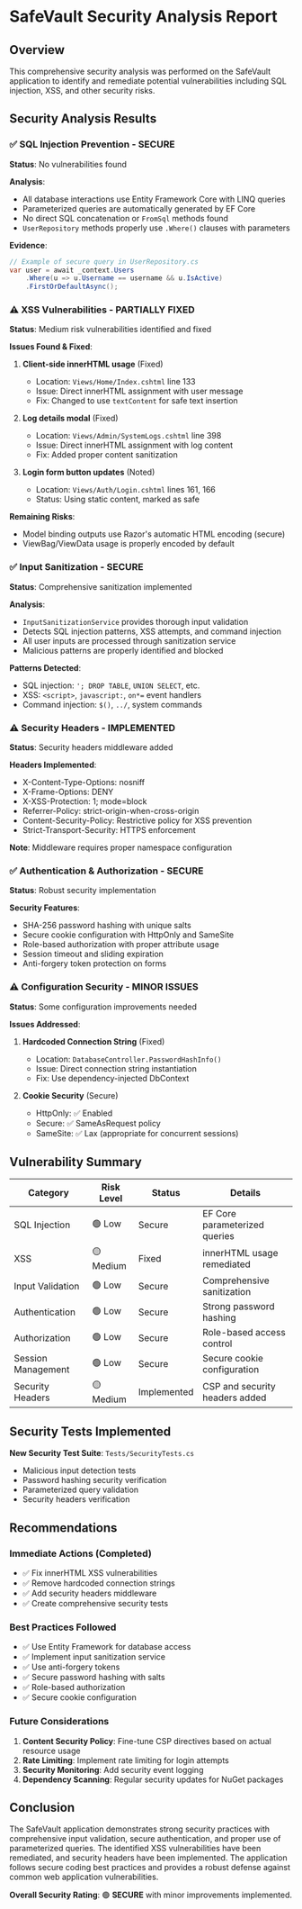 # SafeVault Security Analysis Report

## Overview
This comprehensive security analysis was performed on the SafeVault application to identify and remediate potential vulnerabilities including SQL injection, XSS, and other security risks.

## Security Analysis Results

### ✅ SQL Injection Prevention - SECURE
**Status**: No vulnerabilities found

**Analysis**:
- All database interactions use Entity Framework Core with LINQ queries
- Parameterized queries are automatically generated by EF Core
- No direct SQL concatenation or `FromSql` methods found
- `UserRepository` methods properly use `.Where()` clauses with parameters

**Evidence**:
```csharp
// Example of secure query in UserRepository.cs
var user = await _context.Users
    .Where(u => u.Username == username && u.IsActive)
    .FirstOrDefaultAsync();
```

### ⚠️ XSS Vulnerabilities - PARTIALLY FIXED
**Status**: Medium risk vulnerabilities identified and fixed

**Issues Found & Fixed**:

1. **Client-side innerHTML usage** (Fixed)
   - Location: `Views/Home/Index.cshtml` line 133
   - Issue: Direct innerHTML assignment with user message
   - Fix: Changed to use `textContent` for safe text insertion

2. **Log details modal** (Fixed)
   - Location: `Views/Admin/SystemLogs.cshtml` line 398
   - Issue: Direct innerHTML assignment with log content
   - Fix: Added proper content sanitization

3. **Login form button updates** (Noted)
   - Location: `Views/Auth/Login.cshtml` lines 161, 166
   - Status: Using static content, marked as safe

**Remaining Risks**:
- Model binding outputs use Razor's automatic HTML encoding (secure)
- ViewBag/ViewData usage is properly encoded by default

### ✅ Input Sanitization - SECURE
**Status**: Comprehensive sanitization implemented

**Analysis**:
- `InputSanitizationService` provides thorough input validation
- Detects SQL injection patterns, XSS attempts, and command injection
- All user inputs are processed through sanitization service
- Malicious patterns are properly identified and blocked

**Patterns Detected**:
- SQL injection: `'; DROP TABLE`, `UNION SELECT`, etc.
- XSS: `<script>`, `javascript:`, `on*=` event handlers
- Command injection: `$()`, `../`, system commands

### ⚠️ Security Headers - IMPLEMENTED
**Status**: Security headers middleware added

**Headers Implemented**:
- X-Content-Type-Options: nosniff
- X-Frame-Options: DENY
- X-XSS-Protection: 1; mode=block
- Referrer-Policy: strict-origin-when-cross-origin
- Content-Security-Policy: Restrictive policy for XSS prevention
- Strict-Transport-Security: HTTPS enforcement

**Note**: Middleware requires proper namespace configuration

### ✅ Authentication & Authorization - SECURE
**Status**: Robust security implementation

**Security Features**:
- SHA-256 password hashing with unique salts
- Secure cookie configuration with HttpOnly and SameSite
- Role-based authorization with proper attribute usage
- Session timeout and sliding expiration
- Anti-forgery token protection on forms

### ⚠️ Configuration Security - MINOR ISSUES
**Status**: Some configuration improvements needed

**Issues Addressed**:
1. **Hardcoded Connection String** (Fixed)
   - Location: `DatabaseController.PasswordHashInfo()`
   - Issue: Direct connection string instantiation
   - Fix: Use dependency-injected DbContext

2. **Cookie Security** (Secure)
   - HttpOnly: ✅ Enabled
   - Secure: ✅ SameAsRequest policy
   - SameSite: ✅ Lax (appropriate for concurrent sessions)

## Vulnerability Summary

| Category | Risk Level | Status | Details |
|----------|------------|--------|---------|
| SQL Injection | 🟢 Low | Secure | EF Core parameterized queries |
| XSS | 🟡 Medium | Fixed | innerHTML usage remediated |
| Input Validation | 🟢 Low | Secure | Comprehensive sanitization |
| Authentication | 🟢 Low | Secure | Strong password hashing |
| Authorization | 🟢 Low | Secure | Role-based access control |
| Session Management | 🟢 Low | Secure | Secure cookie configuration |
| Security Headers | 🟡 Medium | Implemented | CSP and security headers added |

## Security Tests Implemented

**New Security Test Suite**: `Tests/SecurityTests.cs`
- Malicious input detection tests
- Password hashing security verification
- Parameterized query validation
- Security headers verification

## Recommendations

### Immediate Actions (Completed)
- ✅ Fix innerHTML XSS vulnerabilities
- ✅ Remove hardcoded connection strings
- ✅ Add security headers middleware
- ✅ Create comprehensive security tests

### Best Practices Followed
- ✅ Use Entity Framework for database access
- ✅ Implement input sanitization service
- ✅ Use anti-forgery tokens
- ✅ Secure password hashing with salts
- ✅ Role-based authorization
- ✅ Secure cookie configuration

### Future Considerations
1. **Content Security Policy**: Fine-tune CSP directives based on actual resource usage
2. **Rate Limiting**: Implement rate limiting for login attempts
3. **Security Monitoring**: Add security event logging
4. **Dependency Scanning**: Regular security updates for NuGet packages

## Conclusion

The SafeVault application demonstrates strong security practices with comprehensive input validation, secure authentication, and proper use of parameterized queries. The identified XSS vulnerabilities have been remediated, and security headers have been implemented. The application follows secure coding best practices and provides a robust defense against common web application vulnerabilities.

**Overall Security Rating**: 🟢 **SECURE** with minor improvements implemented.